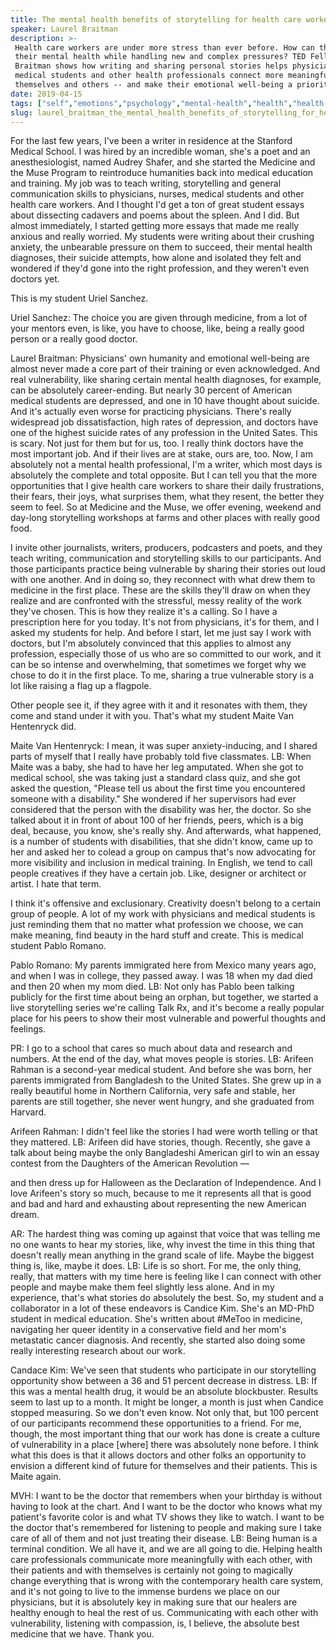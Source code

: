 ```yaml
---
title: The mental health benefits of storytelling for health care workers
speaker: Laurel Braitman
description: >-
 Health care workers are under more stress than ever before. How can they protect
 their mental health while handling new and complex pressures? TED Fellow Laurel
 Braitman shows how writing and sharing personal stories helps physicians, nurses,
 medical students and other health professionals connect more meaningfully with
 themselves and others -- and make their emotional well-being a priority.
date: 2019-04-15
tags: ["self","emotions","psychology","mental-health","health","health-care","writing","storytelling","community","communication","ted-fellows"]
slug: laurel_braitman_the_mental_health_benefits_of_storytelling_for_health_care_workers
---
```


For the last few years, I've been a writer in residence at the Stanford Medical School. I
was hired by an incredible woman, she's a poet and an anesthesiologist, named Audrey
Shafer, and she started the Medicine and the Muse Program to reintroduce humanities back
into medical education and training. My job was to teach writing, storytelling and general
communication skills to physicians, nurses, medical students and other health care
workers. And I thought I'd get a ton of great student essays about dissecting cadavers and
poems about the spleen. And I did. But almost immediately, I started getting more essays
that made me really anxious and really worried. My students were writing about their
crushing anxiety, the unbearable pressure on them to succeed, their mental health
diagnoses, their suicide attempts, how alone and isolated they felt and wondered if they'd
gone into the right profession, and they weren't even doctors yet.

This is my student Uriel Sanchez.

Uriel Sanchez: The choice you are given through medicine, from a lot of your mentors even,
is like, you have to choose, like, being a really good person or a really good
doctor.

Laurel Braitman: Physicians' own humanity and emotional well-being are almost never made a
core part of their training or even acknowledged. And real vulnerability, like sharing
certain mental health diagnoses, for example, can be absolutely career-ending. But nearly
30 percent of American medical students are depressed, and one in 10 have thought about
suicide. And it's actually even worse for practicing physicians. There's really widespread
job dissatisfaction, high rates of depression, and doctors have one of the highest suicide
rates of any profession in the United Sates. This is scary. Not just for them but for us,
too. I really think doctors have the most important job. And if their lives are at stake,
ours are, too. Now, I am absolutely not a mental health professional, I'm a writer, which
most days is absolutely the complete and total opposite. But I can tell you that the more
opportunities that I give health care workers to share their daily frustrations, their
fears, their joys, what surprises them, what they resent, the better they seem to feel. So
at Medicine and the Muse, we offer evening, weekend and day-long storytelling workshops at
farms and other places with really good food.

I invite other journalists, writers, producers, podcasters and poets, and they teach
writing, communication and storytelling skills to our participants. And those participants
practice being vulnerable by sharing their stories out loud with one another. And in doing
so, they reconnect with what drew them to medicine in the first place. These are the
skills they'll draw on when they realize and are confronted with the stressful, messy
reality of the work they've chosen. This is how they realize it's a calling. So I have a
prescription here for you today. It's not from physicians, it's for them, and I asked my
students for help. And before I start, let me just say I work with doctors, but I'm
absolutely convinced that this applies to almost any profession, especially those of us
who are so committed to our work, and it can be so intense and overwhelming, that
sometimes we forget why we chose to do it in the first place. To me, sharing a true
vulnerable story is a lot like raising a flag up a flagpole.

Other people see it, if they agree with it and it resonates with them, they come and stand
under it with you. That's what my student Maite Van Hentenryck did.

Maite Van Hentenryck: I mean, it was super anxiety-inducing, and I shared parts of myself
that I really have probably told five classmates. LB: When Maite was a baby, she had to
have her leg amputated. When she got to medical school, she was taking just a standard
class quiz, and she got asked the question, "Please tell us about the first time you
encountered someone with a disability." She wondered if her supervisors had ever
considered that the person with the disability was her, the doctor. So she talked about it
in front of about 100 of her friends, peers, which is a big deal, because, you know, she's
really shy. And afterwards, what happened, is a number of students with disabilities, that
she didn't know, came up to her and asked her to colead a group on campus that's now
advocating for more visibility and inclusion in medical training. In English, we tend to
call people creatives if they have a certain job. Like, designer or architect or artist. I
hate that term.

I think it's offensive and exclusionary. Creativity doesn't belong to a certain group of
people. A lot of my work with physicians and medical students is just reminding them that
no matter what profession we choose, we can make meaning, find beauty in the hard stuff
and create. This is medical student Pablo Romano.

Pablo Romano: My parents immigrated here from Mexico many years ago, and when I was in
college, they passed away. I was 18 when my dad died and then 20 when my mom died. LB: Not
only has Pablo been talking publicly for the first time about being an orphan, but
together, we started a live storytelling series we're calling Talk Rx, and it's become a
really popular place for his peers to show their most vulnerable and powerful thoughts and
feelings.

PR: I go to a school that cares so much about data and research and numbers. At the end of
the day, what moves people is stories. LB: Arifeen Rahman is a second-year medical student.
And before she was born, her parents immigrated from Bangladesh to the United States. She
grew up in a really beautiful home in Northern California, very safe and stable, her
parents are still together, she never went hungry, and she graduated from
Harvard.

Arifeen Rahman: I didn't feel like the stories I had were worth telling or that they
mattered. LB: Arifeen did have stories, though. Recently, she gave a talk about being maybe
the only Bangladeshi American girl to win an essay contest from the Daughters of the
American Revolution —

and then dress up for Halloween as the Declaration of Independence. And I love Arifeen's
story so much, because to me it represents all that is good and bad and hard and
exhausting about representing the new American dream.

AR: The hardest thing was coming up against that voice that was telling me no one wants to
hear my stories, like, why invest the time in this thing that doesn't really mean anything
in the grand scale of life. Maybe the biggest thing is, like, maybe it does. LB: Life is so
short. For me, the only thing, really, that matters with my time here is feeling like I
can connect with other people and maybe make them feel slightly less alone. And in my
experience, that's what stories do absolutely the best. So, my student and a collaborator
in a lot of these endeavors is Candice Kim. She's an MD-PhD student in medical education.
She's written about #MeToo in medicine, navigating her queer identity in a conservative
field and her mom's metastatic cancer diagnosis. And recently, she started also doing some
really interesting research about our work.

Candace Kim: We've seen that students who participate in our storytelling opportunity show
between a 36 and 51 percent decrease in distress. LB: If this was a mental health drug, it
would be an absolute blockbuster. Results seem to last up to a month. It might be longer,
a month is just when Candice stopped measuring. So we don't even know. Not only that, but
100 percent of our participants recommend these opportunities to a friend. For me, though,
the most important thing that our work has done is create a culture of vulnerability in a
place [where] there was absolutely none before. I think what this does is that it allows
doctors and other folks an opportunity to envision a different kind of future for
themselves and their patients. This is Maite again.

MVH: I want to be the doctor that remembers when your birthday is without having to look
at the chart. And I want to be the doctor who knows what my patient's favorite color is
and what TV shows they like to watch. I want to be the doctor that's remembered for
listening to people and making sure I take care of all of them and not just treating their
disease. LB: Being human is a terminal condition. We all have it, and we are all going to
die. Helping health care professionals communicate more meaningfully with each other, with
their patients and with themselves is certainly not going to magically change everything
that is wrong with the contemporary health care system, and it's not going to live to the
immense burdens we place on our physicians, but it is absolutely key in making sure that
our healers are healthy enough to heal the rest of us. Communicating with each other with
vulnerability, listening with compassion, is, I believe, the absolute best medicine that
we have. Thank you.

<!--
ad_duration=3.33
comment_count=6
event="TED2019"
external_duration=0
external_start_time=0
has_talk_citation=0
intro_duration=11.82
is_subtitle_required="False"
is_talk_featured="True"
language="en"
language_swap="False"
native_language="en"
number_of_related_talks=6
number_of_speakers=1
number_of_subtitled_videos=9
number_of_tags=11
number_of_talk_download_languages=9
number_of_talk_more_resources=0
number_of_talk_recommendations=0
number_of_talks_take_actions=3
post_ad_duration=0.83
published_timestamp="2020-05-05 19:47:19"
recording_date="2019-04-15"
speaker_description="Writer"
speaker_is_published=1
speaker_name="Laurel Braitman"
talk_more_resources=[]
talk_name="The mental health benefits of storytelling for health care workers"
talks_tags=["self","emotions","psychology","mental-health","health","health-care","writing","storytelling","community","communication","ted-fellows"]
url_audio="https://download.ted.com/talks/LaurelBraitman_2019U.mp3?apikey=acme-roadrunner"
url_photo_speaker="https://pe.tedcdn.com/images/ted/3c9d292b5c8ee7e3809a06cb78038f680260a876_254x191.jpg"
url_photo_talk="https://s3.amazonaws.com/talkstar-photos/uploads/901dabd4-6738-43cb-acec-4aa47afadc65/LaurelBraitman_2019U-embed.jpg"
url_webpage="https://www.ted.com/talks/laurel_braitman_the_mental_health_benefits_of_storytelling_for_health_care_workers"
video_type_name="TED Stage Talk"
-->